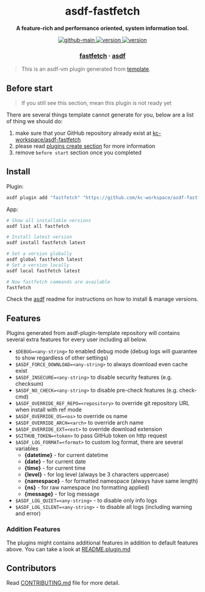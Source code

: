 <h1 align="center">
  asdf-fastfetch
</h1>

<!-- Description section -->
<p align="center">
  <strong>A feature-rich and performance oriented, system information tool.</strong>
</p>

<!-- Badges section -->
<p align="center">
  <a href="https://github.com/kc-workspace/asdf-fastfetch/actions/workflows/main.yml">
    <img
      alt="github-main"
      src="https://img.shields.io/github/actions/workflow/status/kc-workspace/asdf-fastfetch/main.yml?style=flat-square&logo=github">
  </a>
  <a href="https://github.com/kc-workspace/asdf-fastfetch/releases">
    <img
      alt="version"
      src="https://img.shields.io/github/v/release/kc-workspace/asdf-fastfetch?style=flat-square&logo=github">
  </a>
  <a href="https://github.com/kc-workspace/asdf-fastfetch/commits/main">
    <img
      alt="version"
      src="https://img.shields.io/github/last-commit/kc-workspace/asdf-fastfetch/main?style=flat-square&logo=github">
  </a>
</p>

<!-- Links section -->
<h3 align="center">
  <a href="https://github.com/fastfetch-cli/fastfetch">fastfetch</a>
  <span> · </span>
  <a href="https://asdf-vm.com">asdf</a>
</h3>

> This is an asdf-vm plugin generated from [template][template-gh].

## Before start

> If you still see this section, mean this plugin is not ready yet

There are several things template cannot generate for you,
below are a list of thing we should do:

1. make sure that your GitHub repository already exist at [kc-workspace/asdf-fastfetch][plugin-gh]
2. please read [plugins create section][asdf-create-plugin] for more information
3. remove `before start` section once you completed

## Install

Plugin:

```sh
asdf plugin add "fastfetch" "https://github.com/kc-workspace/asdf-fastfetch.git"
```

App:

```sh
# Show all installable versions
asdf list all fastfetch

# Install latest version
asdf install fastfetch latest

# Set a version globally
asdf global fastfetch latest
# Set a version locally
asdf local fastfetch latest

# Now fastfetch commands are available
fastfetch
```

Check the [asdf][asdf-link] readme for instructions on
how to install & manage versions.

## Features

Plugins generated from asdf-plugin-template repository will
contains several extra features for every user including all below.

- `$DEBUG=<any-string>` to enabled debug mode (debug logs will guarantee to show regardless of other settings)
- `$ASDF_FORCE_DOWNLOAD=<any-string>` to always download even cache exist
- `$ASDF_INSECURE=<any-string>` to disable security features (e.g. checksum)
- `$ASDF_NO_CHECK=<any-string>` to disable pre-check features (e.g. check-cmd)
- `$ASDF_OVERRIDE_REF_REPO=<repository>` to override git repository URL when install with ref mode
- `$ASDF_OVERRIDE_OS=<os>` to override os name
- `$ASDF_OVERRIDE_ARCH=<arch>` to override arch name
- `$ASDF_OVERRIDE_EXT=<ext>` to override download extension
- `$GITHUB_TOKEN=<token>` to pass GitHub token on http request
- `$ASDF_LOG_FORMAT=<format>` to custom log format, there are several variables
  - **{datetime}** - for current datetime
  - **{date}** - for current date
  - **{time}** - for current time
  - **{level}** - for log level (always be 3 characters uppercase)
  - **{namespace}** - for formatted namespace (always have same length)
  - **{ns}** - for raw namespace (no formatting applied)
  - **{message}** - for log message
- `$ASDF_LOG_QUIET=<any-string>` - to disable only info logs
- `$ASDF_LOG_SILENT=<any-string>` - to disable all logs (including warning and error)

### Addition Features

The plugins might contains additional features
in addition to default features above.
You can take a look at [README.plugin.md][app-readme-md]

## Contributors

Read [CONTRIBUTING.md][contributing-md] file for more detail.

<!-- LINKS SECTION -->

[app-readme-md]: ./README.plugin.md
[contributing-md]: ./CONTRIBUTING.md
[plugin-gh]: https://github.com/kc-workspace/asdf-fastfetch
[template-gh]: https://github.com/kc-workspace/asdf-plugin-template
[asdf-link]: https://github.com/asdf-vm/asdf
[asdf-create-plugin]: https://asdf-vm.com/plugins/create.html
